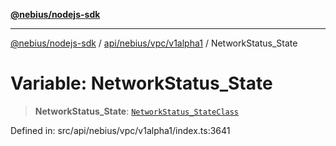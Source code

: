 [**@nebius/nodejs-sdk**](../../../../../README.md)

---

[@nebius/nodejs-sdk](../../../../../README.md) / [api/nebius/vpc/v1alpha1](../README.md) / NetworkStatus_State

# Variable: NetworkStatus_State

> **NetworkStatus_State**: [`NetworkStatus_StateClass`](../type-aliases/NetworkStatus_StateClass.md)

Defined in: src/api/nebius/vpc/v1alpha1/index.ts:3641
